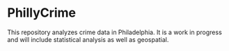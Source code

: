 # PhillyCrime
This repository analyzes crime data in Philadelphia. It is a work in progress and will include statistical analysis as well as geospatial.
